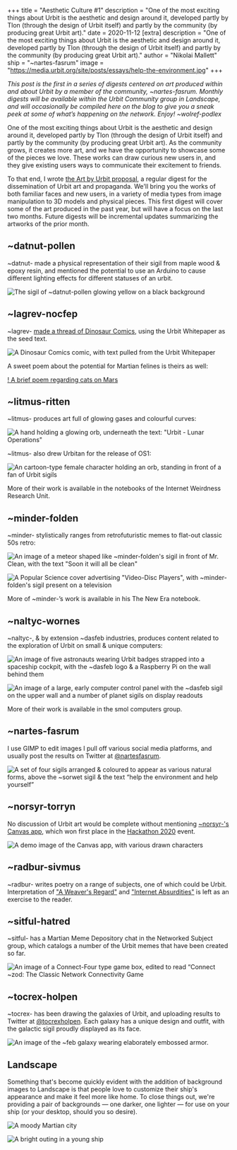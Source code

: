 +++
title = "Aesthetic Culture #1"
description = "One of the most exciting things about Urbit is the aesthetic and design around it, developed partly by Tlon (through the design of Urbit itself) and partly by the community (by producing great Urbit art)."
date = 2020-11-12
[extra]
description = "One of the most exciting things about Urbit is the aesthetic and design around it, developed partly by Tlon (through the design of Urbit itself) and partly by the community (by producing great Urbit art)."
author = "Nikolai Mallett"
ship = "~nartes-fasrum"
image = "https://media.urbit.org/site/posts/essays/help-the-environment.jpg"
+++

*This post is the first in a series of digests centered on art produced within and about Urbit by a member of the community, ~nartes-fasrum. Monthly digests will be available within the Urbit Community group in Landscape, and will occasionally be compiled here on the blog to give you a sneak peek at some of what’s happening on the network. Enjoy! ~wolref-podlex*

One of the most exciting things about Urbit is the aesthetic and design around it, developed partly by Tlon (through the design of Urbit itself) and partly by the community (by producing great Urbit art). As the community grows, it creates more art, and we have the opportunity to showcase some of the pieces we love. These works can draw curious new users in, and they give existing users ways to communicate their excitement to friends.

To that end, I wrote [the Art by Urbit proposal](https://grants.urbit.org/proposals/636838408-art-by-urbit), a regular digest for the dissemination of Urbit art and propaganda. We'll bring you the works of both familiar faces and new users, in a variety of media types from image manipulation to 3D models and physical pieces. This first digest will cover some of the art produced in the past year, but will have a focus on the last two months. Future digests will be incremental updates summarizing the artworks of the prior month.

## ~datnut-pollen

~datnut- made a physical representation of their sigil from maple wood & epoxy resin, and mentioned the potential to use an Arduino to cause different lighting effects for different statuses of an urbit.

![The sigil of ~datnut-pollen glowing yellow on a black background](https://i.imgur.com/GxmO6sT.jpg)

## ~lagrev-nocfep

~lagrev- [made a thread of Dinosaur Comics](https://twitter.com/sigilante/status/1299101593997127680), using the Urbit Whitepaper as the seed text.

![A Dinosaur Comics comic, with text pulled from the Urbit Whitepaper](https://pbs.twimg.com/media/EgdUaoKWoAAl6A3.jpg)

A sweet poem about the potential for Martian felines is theirs as well:

[! A brief poem regarding cats on Mars](https://pbs.twimg.com/media/Ef_KTbqWAAAHN-k.jpg)

## ~litmus-ritten

~litmus- produces art full of glowing gases and colourful curves:

![A hand holding a glowing orb, underneath the text: "Urbit - Lunar Operations"](https://i.imgur.com/fRbFIpj.png)

~litmus- also drew Urbitan for the release of OS1:

![An cartoon-type female character holding an orb, standing in front of a fan of Urbit sigils](https://i.imgur.com/vGqVmNM.png)

More of their work is available in the notebooks of the Internet Weirdness Research Unit.

## ~minder-folden

~minder- stylistically ranges from retrofuturistic memes to flat-out classic 50s retro:

![An image of a meteor shaped like ~minder-folden's sigil in front of Mr. Clean, with the text "Soon it will all be clean"](https://pbs.twimg.com/media/Eggk0CGU8AAJC-W.jpg)

![A Popular Science cover advertising "Video-Disc Players", with ~minder-folden's sigil present on a television](https://minderimages.nyc3.digitaloceanspaces.com/1ib61l8ugy451.jpg)

More of ~minder-’s work is available in his The New Era notebook.

## ~naltyc-wornes

~naltyc-, & by extension ~dasfeb industries, produces content related to the exploration of Urbit on small & unique computers:

![An image of five astronauts wearing Urbit badges strapped into a spaceship cockpit, with the ~dasfeb logo & a Raspberry Pi on the wall behind them](https://pbs.twimg.com/media/EkiyfGbVgAAp8wm.jpg)

![An image of a large, early computer control panel with the ~dasfeb sigil on the upper wall and a number of planet sigils on display readouts](https://pbs.twimg.com/media/Ejap_knXgAARo38.png)

More of their work is available in the smol computers group.

## ~nartes-fasrum

I use GIMP to edit images I pull off various social media platforms, and usually post the results on Twitter at [@nartesfasrum](https://twitter.com/nartesfasrum).

![A set of four sigils arranged & coloured to appear as various natural forms, above the ~sorwet sigil & the text “help the environment and help yourself”](https://pbs.twimg.com/media/EjuuJjTXsAIcfU9.jpg)

## ~norsyr-torryn

No discussion of Urbit art would be complete without mentioning [~norsyr-'s Canvas app](https://github.com/yosoyubik/canvas), which won first place in the [Hackathon 2020](https://urbit.org/blog/hackathon-results/) event.

![A demo image of the Canvas app, with various drawn characters](https://i.imgur.com/zpm3dYX.png)

## ~radbur-sivmus

~radbur- writes poetry on a range of subjects, one of which could be Urbit. Interpretation of ["A Weaver's Regard"](https://t.fust.us/writing/poetry/weavers-regard) and ["Internet Absurdities"](https://t.fust.us/writing/poetry/internet-absurdities) is left as an exercise to the reader.

## ~sitful-hatred

~sitful- has a Martian Meme Depository chat in the Networked Subject group, which catalogs a number of the Urbit memes that have been created so far.

![An image of a Connect-Four type game box, edited to read “Connect ~zod: The Classic Network Connectivity Game](https://i.postimg.cc/d1yH7PHL/connect.png)

## ~tocrex-holpen

~tocrex- has been drawing the galaxies of Urbit, and uploading results to Twitter at [@tocrexholpen](https://twitter.com/tocrexholpen). Each galaxy has a unique design and outfit, with the galactic sigil proudly displayed as its face.

![An image of the ~feb galaxy wearing elaborately embossed armor.](https://pbs.twimg.com/media/ENeLOb4WkAApDu2.jpg)

## Landscape

Something that's become quickly evident with the addition of background images to Landscape is that people love to customize their ship's appearance and make it feel more like home. To close things out, we're providing a pair of backgrounds — one darker, one lighter — for use on your ship (or your desktop, should you so desire).

![A moody Martian city](https://i.imgur.com/7Ot9Hcu.jpg)

![A bright outing in a young ship](https://i.imgur.com/wFKt2EW.jpg)
